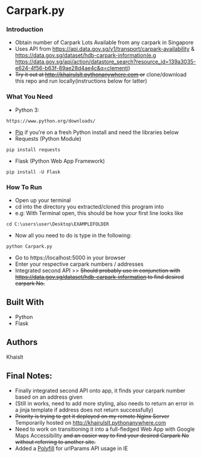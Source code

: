 # Carpark.py


### Introduction

* Obtain number of Carpark Lots Available from any carpark in Singapore 
* Uses API from https://api.data.gov.sg/v1/transport/carpark-availability & https://data.gov.sg/dataset/hdb-carpark-information(e.g https://data.gov.sg/api/action/datastore_search?resource_id=139a3035-e624-4f56-b63f-89ae28d4ae4c&q=clementi)
* ~~Try it out at http://khairulslt.pythonanywhere.com or~~ clone/download this repo and run locally(instructions below for latter)


### What You Need
* Python 3:

```
https://www.python.org/downloads/
```
* [Pip](https://pip.pypa.io/en/stable/quickstart/) if you're on a fresh Python install and need the libraries below
* Requests (Python Module)

```
pip install requests
```
* Flask (Python Web App Framework)

```
pip install -U Flask
```

### How To Run
* Open up your terminal
* cd into the directory you extracted/cloned this program into
* e.g: With Terminal open, this should be how your first line looks like

```
cd C:\users\user\Desktop\EXAMPLEFOLDER
```
* Now all you need to do is type in the following:
```
python Carpark.py
```
* Go to https://localhost:5000 in your browser
* Enter your respective carpark numbers / addresses
* Integrated second API >> ~~Should probably use in conjunction with https://data.gov.sg/dataset/hdb-carpark-information to find desired carpark No.~~


## Built With

* Python
* Flask


## Authors

Khaislt

## Final Notes:
* Finally integrated second API onto app, it finds your carpark number based on an address given
* (Still in works, need to add more styling, also needs to return an error in a jinja template if address does not return successfully)
* ~~Priority is trying to get it deployed on my remote Nginx Server~~ Temporarily hosted on http://khairulslt.pythonanywhere.com
* Need to work on transitioning it into a full-fledged Web App with Google Maps Accessibility ~~and an easier way to find your desired Carpark No without referring to another site.~~
* Added a [Polyfill](https://polyfill.io/v2/docs/) for urlParams API usage in IE

